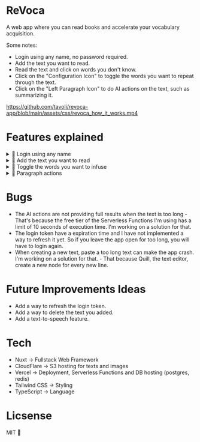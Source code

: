 # ReVoca

A web app where you can read books and accelerate your vocabulary acquisition.

Some notes:

- Login using any name, no password required.
- Add the text you want to read.
- Read the text and click on words you don't know.
- Click on the "Configuration Icon" to toggle the words you want to repeat through the text.
- Click on the "Left Paragraph Icon" to do AI actions on the text, such as summarizing it.

https://github.com/tavoli/revoca-app/blob/main/assets/css/revoca_how_it_works.mp4

# Features explained

<details>
  <summary>🍿 Login using any name</summary>

---

Once you enter the app, you can login using any name. No password required.

After you login, you can add the text you want to read and highlight the words you don't know.

For every actions you do, the app will save it and relate it to your name.
</details>

<details>
  <summary>🍿 Add the text you want to read</summary>

---

You can add whatever text you want to read, also add a title and a image to picture the text.

The text will be saved and you can read it whenever you want.
</details>

<details>
  <summary>🍿 Toggle the words you want to infuse</summary>

---

While reading the text, you can click on the words you don't know and they will be saved if you pin them.

That way, you will have a list of pinned words that you can toggle to repeat through the current text.

You can do that by clicking on the "Configuration Icon" or it will appear to you every time you create a new text.
</details>

<details>
  <summary>🍿 Paragraph actions</summary>

---

### Infuse Pins - AI action
This action will infuse the words you pinned to the text, while maintaining the original meaning of the text.
### Simplify Text - AI action
This action will simplify the text, making it easier to read.
### Split Text
This action will split the text at every period, making it shorter and most fast to do the other actions.
### Modernize Text - AI action
While reading a very old text, you can modernize it to make it more understandable as if it was written today.
</details>

# Bugs

- The AI actions are not providing full results when the text is too long - That's because the free tier of the Serverless Functions I'm using has a limit of 10 seconds of execution time. I'm working on a solution for that.
- The login token have a expiration time and I have not implemented a way to refresh it yet. So if you leave the app open for too long, you will have to login again.
- When creating a new text, paste a too long text can make the app crash. I'm working on a solution for that. - That because Quill, the text editor, create a new node for every new line.

# Future Improvements Ideas

- Add a way to refresh the login token.
- Add a way to delete the text you added.
- Add a text-to-speech feature.

# Tech

- Nuxt -> Fullstack Web Framework
- CloudFlare -> S3 hosting for texts and images
- Vercel -> Deployment, Serverless Functions and DB hosting (postgres, redis)
- Tailwind CSS -> Styling
- TypeScript -> Language

# Licsense

MIT 💞
